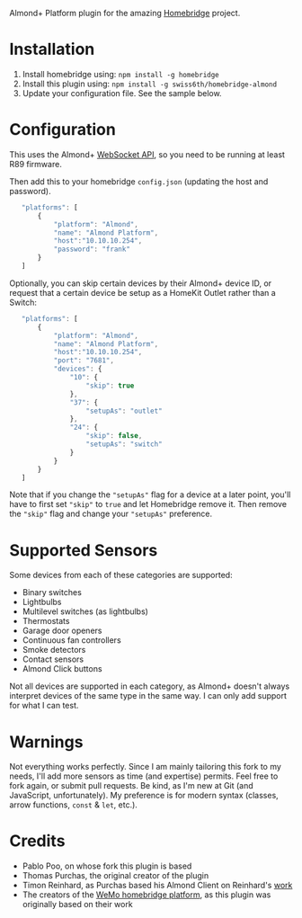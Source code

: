 Almond+ Platform plugin for the amazing [Homebridge](https://github.com/nfarina/homebridge) project.

# Installation

1. Install homebridge using: `npm install -g homebridge`
2. Install this plugin using: `npm install -g swiss6th/homebridge-almond`
3. Update your configuration file. See the sample below.

# Configuration

This uses the Almond+ [WebSocket API](https://wiki.securifi.com/index.php/Websockets_Documentation#Devicelist), so you need to be running at least R89 firmware.

Then add this to your homebridge `config.json` (updating the host and password).

 ```javascript
    "platforms": [
        {
            "platform": "Almond",
            "name": "Almond Platform",
            "host":"10.10.10.254",
            "password": "frank"
        }
    ]
```

Optionally, you can skip certain devices by their Almond+ device ID, or request that a certain device be setup as a HomeKit Outlet rather than a Switch:

 ```javascript
    "platforms": [
        {
            "platform": "Almond",
            "name": "Almond Platform",
            "host":"10.10.10.254",
            "port": "7681",
            "devices": {
                "10": {
                    "skip": true
                },
                "37": {
                    "setupAs": "outlet"
                },
                "24": {
                    "skip": false,
                    "setupAs": "switch"
                }
            }
        }
    ]
```

Note that if you change the `"setupAs"` flag for a device at a later point, you'll have to first set `"skip"` to `true` and let Homebridge remove it. Then remove the `"skip"` flag and change your `"setupAs"` preference.

# Supported Sensors

Some devices from each of these categories are supported:

- Binary switches
- Lightbulbs
- Multilevel switches (as lightbulbs)
- Thermostats
- Garage door openers
- Continuous fan controllers
- Smoke detectors
- Contact sensors
- Almond Click buttons

Not all devices are supported in each category, as Almond+ doesn't always interpret devices of the same type in the same way. I can only add support for what I can test.

# Warnings

Not everything works perfectly. Since I am mainly tailoring this fork to my needs, I'll add more sensors as time (and expertise) permits. Feel free to fork again, or submit pull requests. Be kind, as I'm new at Git (and JavaScript, unfortunately). My preference is for modern syntax (classes, arrow functions, `const` & `let`, etc.).

# Credits
- Pablo Poo, on whose fork this plugin is based
- Thomas Purchas, the original creator of the plugin
- Timon Reinhard, as Purchas based his Almond Client on Reinhard's [work](https://github.com/timonreinhard/wemo-client)
- The creators of the [WeMo homebridge platform](https://github.com/rudders/homebridge-platform-wemo), as this plugin was originally based on their work